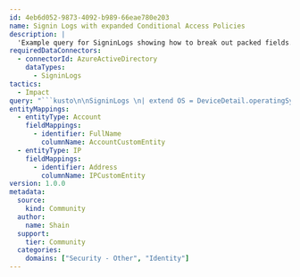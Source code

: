 ```yaml
---
id: 4eb6d052-9873-4092-b989-66eae780e203
name: Signin Logs with expanded Conditional Access Policies
description: |
  'Example query for SigninLogs showing how to break out packed fields.  In this case extending conditional access Policies '
requiredDataConnectors:
  - connectorId: AzureActiveDirectory
    dataTypes:
      - SigninLogs
tactics:
  - Impact
query: "```kusto\n\nSigninLogs \n| extend OS = DeviceDetail.operatingSystem, Browser = DeviceDetail.browser\n| extend ConditionalAccessPol0Name = tostring(ConditionalAccessPolicies[0].displayName), ConditionalAccessPol0Result = tostring(ConditionalAccessPolicies[0].result)\n| extend ConditionalAccessPol1Name = tostring(ConditionalAccessPolicies[1].displayName), ConditionalAccessPol1Result = tostring(ConditionalAccessPolicies[1].result)\n| extend ConditionalAccessPol2Name = tostring(ConditionalAccessPolicies[2].displayName), ConditionalAccessPol2Result = tostring(ConditionalAccessPolicies[2].result)\n| extend StatusCode = tostring(Status.errorCode), StatusDetails = tostring(Status.additionalDetails)\n| extend State = tostring(LocationDetails.state), City = tostring(LocationDetails.city)\n| extend Date = startofday(TimeGenerated), Hour = datetime_part(\"Hour\", TimeGenerated)\n| summarize count() by Date, Identity, UserDisplayName, UserPrincipalName, IPAddress, ResultType, ResultDescription, StatusCode, StatusDetails, \nConditionalAccessPol0Name, ConditionalAccessPol0Result, ConditionalAccessPol1Name, ConditionalAccessPol1Result, ConditionalAccessPol2Name, ConditionalAccessPol2Result, \nLocation, State, City\n| extend timestamp = Date, AccountCustomEntity = UserPrincipalName, IPCustomEntity = IPAddress\n| sort by Date \n```"
entityMappings:
  - entityType: Account
    fieldMappings:
      - identifier: FullName
        columnName: AccountCustomEntity
  - entityType: IP
    fieldMappings:
      - identifier: Address
        columnName: IPCustomEntity
version: 1.0.0
metadata:
  source:
    kind: Community
  author:
    name: Shain
  support:
    tier: Community
  categories:
    domains: ["Security - Other", "Identity"]
---
```


